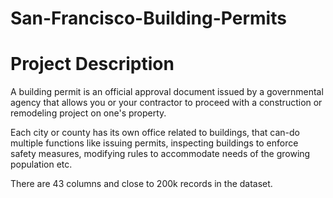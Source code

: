 # San-Francisco-Building-Permits

# Project Description

A building permit is an official approval document issued by a governmental agency that allows you or your contractor to proceed with a construction or remodeling project on one's property.

Each city or county has its own office related to buildings, that can-do multiple functions like issuing permits, inspecting buildings to enforce safety measures, modifying rules to accommodate needs of the growing population etc.

There are 43 columns and close to 200k records in the dataset.
